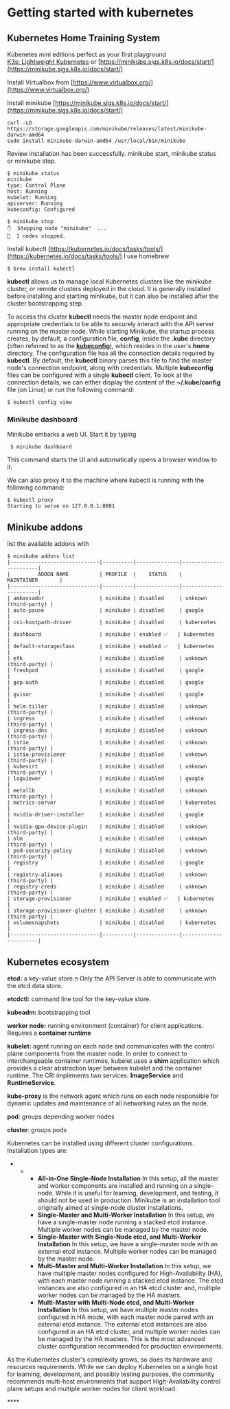 # Getting started with kubernetes

## Kubernetes Home Training System

Kubenetes mini editions perfect as your first playground[  
K3s: Lightweight Kubernetes](https://k3s.io/) or [https://minikube.sigs.k8s.io/docs/start/](https://minikube.sigs.k8s.io/docs/start/)

Install Virtualbox from [https://www.virtualbox.org/](https://www.virtualbox.org/)

Install minikube [https://minikube.sigs.k8s.io/docs/start/](https://minikube.sigs.k8s.io/docs/start/)

```text
curl -LO https://storage.googleapis.com/minikube/releases/latest/minikube-darwin-amd64
sudo install minikube-darwin-amd64 /usr/local/bin/minikube
```

Review installation has been successfully. minikube start, minikube status or minikube stop.

```text
$ minikube status
minikube
type: Control Plane
host: Running
kubelet: Running
apiserver: Running
kubeconfig: Configured
```

```text
$ minikube stop
✋  Stopping node "minikube"  ...
🛑  1 nodes stopped.
```

Install kubectl [https://kubernetes.io/docs/tasks/tools/](https://kubernetes.io/docs/tasks/tools/) I use homebrew 

```text
$ brew install kubectl 
```

**kubectl** allows us to manage local Kubernetes clusters like the minikube cluster, or remote clusters deployed in the cloud. It is generally installed before installing and starting minikube, but it can also be installed after the cluster bootstrapping step.

To access ths cluster **kubectl** needs the master node endpoint and appropriate credentials to be able to securely interact with the API server running on the master node. While starting Minikube, the startup process creates, by default, a configuration file, **config**, inside the **.kube** directory \(often referred to as the [**kubeconfig**](https://kubernetes.io/docs/concepts/configuration/organize-cluster-access-kubeconfig/)\), which resides in the user's **home** directory. The configuration file has all the connection details required by **kubectl**. By default, the **kubectl** binary parses this file to find the master node's connection endpoint, along with credentials. Multiple **kubeconfig** files can be configured with a single **kubectl** client. To look at the connection details, we can either display the content of the **~/.kube/config** file \(on Linux\) or run the following command: 

```text
$ kubectl config view
```

### Minikube dashboard

Minikube embarks a web UI. Start it by typing

```text
 $ minikube dashboard
```

This command starts the UI and automatically opens a browser window to it.

We can also proxy it to the machine where kubectl is running with the following command:

```text
$ kubectl proxy
Starting to serve on 127.0.0.1:8001
```

##  Minikube addons

list the available addons with

```text
$ minikube addons list
|-----------------------------|----------|--------------|-----------------------|
|         ADDON NAME          | PROFILE  |    STATUS    |      MAINTAINER       |
|-----------------------------|----------|--------------|-----------------------|
| ambassador                  | minikube | disabled     | unknown (third-party) |
| auto-pause                  | minikube | disabled     | google                |
| csi-hostpath-driver         | minikube | disabled     | kubernetes            |
| dashboard                   | minikube | enabled ✅   | kubernetes            |
| default-storageclass        | minikube | enabled ✅   | kubernetes            |
| efk                         | minikube | disabled     | unknown (third-party) |
| freshpod                    | minikube | disabled     | google                |
| gcp-auth                    | minikube | disabled     | google                |
| gvisor                      | minikube | disabled     | google                |
| helm-tiller                 | minikube | disabled     | unknown (third-party) |
| ingress                     | minikube | disabled     | unknown (third-party) |
| ingress-dns                 | minikube | disabled     | unknown (third-party) |
| istio                       | minikube | disabled     | unknown (third-party) |
| istio-provisioner           | minikube | disabled     | unknown (third-party) |
| kubevirt                    | minikube | disabled     | unknown (third-party) |
| logviewer                   | minikube | disabled     | google                |
| metallb                     | minikube | disabled     | unknown (third-party) |
| metrics-server              | minikube | disabled     | kubernetes            |
| nvidia-driver-installer     | minikube | disabled     | google                |
| nvidia-gpu-device-plugin    | minikube | disabled     | unknown (third-party) |
| olm                         | minikube | disabled     | unknown (third-party) |
| pod-security-policy         | minikube | disabled     | unknown (third-party) |
| registry                    | minikube | disabled     | google                |
| registry-aliases            | minikube | disabled     | unknown (third-party) |
| registry-creds              | minikube | disabled     | unknown (third-party) |
| storage-provisioner         | minikube | enabled ✅   | kubernetes            |
| storage-provisioner-gluster | minikube | disabled     | unknown (third-party) |
| volumesnapshots             | minikube | disabled     | kubernetes            |
|-----------------------------|----------|--------------|-----------------------|
```



## Kubernetes ecosystem

**etcd:** a key-value store.n Only the API Server is able to communicate with the etcd data store.

**etcdctl:** command line tool for the key-value store.

**kubeadm:** bootstrapping tool

**worker node:** running environment \(container\) for client applications. Requires a **container runtime**

**kubelet:** agent running on each node and communicates with the control plane components from the master node. In order to connect to interchangeable container runtimes, kubelet uses a **shim** application which provides a clear abstraction layer between kubelet and the container runtime. The CRI implements two services: **ImageService** and **RuntimeService**.

**kube-proxy** is the network agent which runs on each node responsible for dynamic updates and maintenance of all networking rules on the node.

**pod**: groups depending worker nodes

**cluster**: groups pods

Kubernetes can be installed using different cluster configurations. Installation types are:

* * * **All-in-One Single-Node Installation** In this setup, all the master and worker components are installed and running on a single-node. While it is useful for learning, development, and testing, it should not be used in production. Minikube is an installation tool originally aimed at single-node cluster installations.
    * **Single-Master and Multi-Worker Installation** In this setup, we have a single-master node running a stacked etcd instance. Multiple worker nodes can be managed by the master node.
    * **Single-Master with Single-Node etcd, and Multi-Worker Installation** In this setup, we have a single-master node with an external etcd instance. Multiple worker nodes can be managed by the master node.
    * **Multi-Master and Multi-Worker Installation** In this setup, we have multiple master nodes configured for High-Availability \(HA\), with each master node running a stacked etcd instance. The etcd instances are also configured in an HA etcd cluster and, multiple worker nodes can be managed by the HA masters.
    * **Multi-Master with Multi-Node etcd, and Multi-Worker Installation** In this setup, we have multiple master nodes configured in HA mode, with each master node paired with an external etcd instance. The external etcd instances are also configured in an HA etcd cluster, and multiple worker nodes can be managed by the HA masters. This is the most advanced cluster configuration recommended for production environments. 

As the Kubernetes cluster's complexity grows, so does its hardware and resources requirements. While we can deploy Kubernetes on a single host for learning, development, and possibly testing purposes, the community recommends multi-host environments that support High-Availability control plane setups and multiple worker nodes for client workload. 

\*\*\*\*

